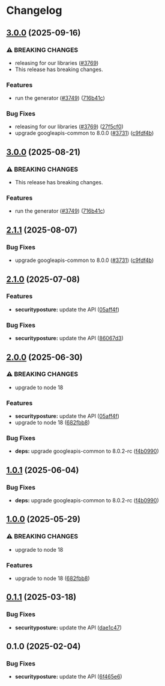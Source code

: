 # Changelog

## [3.0.0](https://github.com/googleapis/google-api-nodejs-client/compare/securityposture-v2.1.0...securityposture-v3.0.0) (2025-09-16)


### ⚠ BREAKING CHANGES

* releasing for our libraries ([#3769](https://github.com/googleapis/google-api-nodejs-client/issues/3769))
* This release has breaking changes.

### Features

* run the generator ([#3749](https://github.com/googleapis/google-api-nodejs-client/issues/3749)) ([716b41c](https://github.com/googleapis/google-api-nodejs-client/commit/716b41cf75e2983777ae1f40f2ef0e01a85bcce3))


### Bug Fixes

* releasing for our libraries ([#3769](https://github.com/googleapis/google-api-nodejs-client/issues/3769)) ([27f5cf0](https://github.com/googleapis/google-api-nodejs-client/commit/27f5cf0a0190a5e8e8bf970f7a7cf77c409f093e))
* upgrade googleapis-common to 8.0.0  ([#3731](https://github.com/googleapis/google-api-nodejs-client/issues/3731)) ([c9fdf4b](https://github.com/googleapis/google-api-nodejs-client/commit/c9fdf4b34d6c9bcf608eee35dd281d4680be9797))

## [3.0.0](https://github.com/googleapis/google-api-nodejs-client/compare/securityposture-v2.1.1...securityposture-v3.0.0) (2025-08-21)


### ⚠ BREAKING CHANGES

* This release has breaking changes.

### Features

* run the generator ([#3749](https://github.com/googleapis/google-api-nodejs-client/issues/3749)) ([716b41c](https://github.com/googleapis/google-api-nodejs-client/commit/716b41cf75e2983777ae1f40f2ef0e01a85bcce3))

## [2.1.1](https://github.com/googleapis/google-api-nodejs-client/compare/securityposture-v2.1.0...securityposture-v2.1.1) (2025-08-07)


### Bug Fixes

* upgrade googleapis-common to 8.0.0  ([#3731](https://github.com/googleapis/google-api-nodejs-client/issues/3731)) ([c9fdf4b](https://github.com/googleapis/google-api-nodejs-client/commit/c9fdf4b34d6c9bcf608eee35dd281d4680be9797))

## [2.1.0](https://github.com/googleapis/google-api-nodejs-client/compare/securityposture-v2.0.0...securityposture-v2.1.0) (2025-07-08)


### Features

* **securityposture:** update the API ([05aff4f](https://github.com/googleapis/google-api-nodejs-client/commit/05aff4ffe2af76bc602dcbe03ef3ef19ee900cf5))


### Bug Fixes

* **securityposture:** update the API ([86067d3](https://github.com/googleapis/google-api-nodejs-client/commit/86067d3efd9d387d1d8eeb034b2cac22039882cf))

## [2.0.0](https://github.com/googleapis/google-api-nodejs-client/compare/securityposture-v1.0.1...securityposture-v2.0.0) (2025-06-30)


### ⚠ BREAKING CHANGES

* upgrade to node 18

### Features

* **securityposture:** update the API ([05aff4f](https://github.com/googleapis/google-api-nodejs-client/commit/05aff4ffe2af76bc602dcbe03ef3ef19ee900cf5))
* upgrade to node 18 ([682fbb8](https://github.com/googleapis/google-api-nodejs-client/commit/682fbb869189ae92b3e9a194d37d0548af0c1f92))


### Bug Fixes

* **deps:** upgrade googleapis-common to 8.0.2-rc ([f4b0990](https://github.com/googleapis/google-api-nodejs-client/commit/f4b099071040cfbcfe4a2e7d487d45ee93b369e0))

## [1.0.1](https://github.com/googleapis/google-api-nodejs-client/compare/securityposture-v1.0.0...securityposture-v1.0.1) (2025-06-04)


### Bug Fixes

* **deps:** upgrade googleapis-common to 8.0.2-rc ([f4b0990](https://github.com/googleapis/google-api-nodejs-client/commit/f4b099071040cfbcfe4a2e7d487d45ee93b369e0))

## [1.0.0](https://github.com/googleapis/google-api-nodejs-client/compare/securityposture-v0.1.1...securityposture-v1.0.0) (2025-05-29)


### ⚠ BREAKING CHANGES

* upgrade to node 18

### Features

* upgrade to node 18 ([682fbb8](https://github.com/googleapis/google-api-nodejs-client/commit/682fbb869189ae92b3e9a194d37d0548af0c1f92))

## [0.1.1](https://github.com/googleapis/google-api-nodejs-client/compare/securityposture-v0.1.0...securityposture-v0.1.1) (2025-03-18)


### Bug Fixes

* **securityposture:** update the API ([dae1c47](https://github.com/googleapis/google-api-nodejs-client/commit/dae1c47f6e0ae13a0d456ab61cb474126d684cfd))

## 0.1.0 (2025-02-04)


### Bug Fixes

* **securityposture:** update the API ([6f465e6](https://github.com/googleapis/google-api-nodejs-client/commit/6f465e647703f681200c168af8abb4271c768534))
